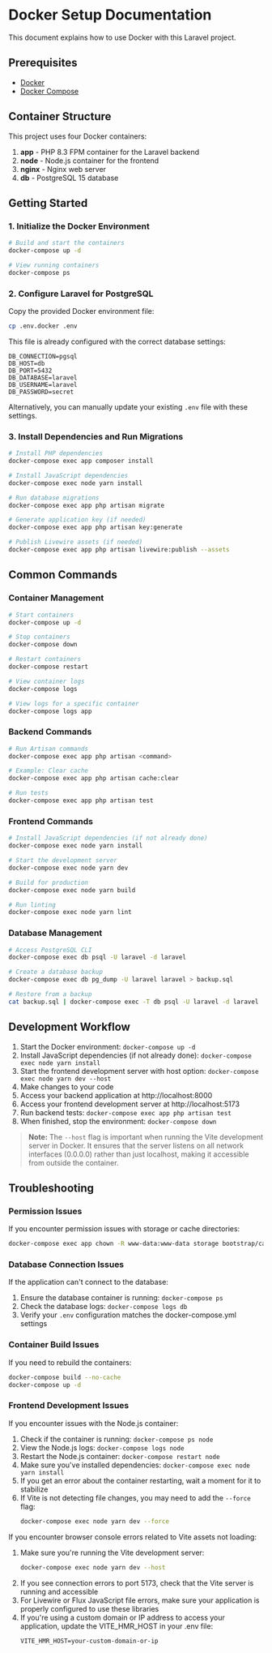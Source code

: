 # Docker Setup Documentation

This document explains how to use Docker with this Laravel project.

## Prerequisites

- [Docker](https://docs.docker.com/get-docker/)
- [Docker Compose](https://docs.docker.com/compose/install/)

## Container Structure

This project uses four Docker containers:

1. **app** - PHP 8.3 FPM container for the Laravel backend
2. **node** - Node.js container for the frontend
3. **nginx** - Nginx web server
4. **db** - PostgreSQL 15 database

## Getting Started

### 1. Initialize the Docker Environment

```bash
# Build and start the containers
docker-compose up -d

# View running containers
docker-compose ps
```

### 2. Configure Laravel for PostgreSQL

Copy the provided Docker environment file:

```bash
cp .env.docker .env
```

This file is already configured with the correct database settings:

```
DB_CONNECTION=pgsql
DB_HOST=db
DB_PORT=5432
DB_DATABASE=laravel
DB_USERNAME=laravel
DB_PASSWORD=secret
```

Alternatively, you can manually update your existing `.env` file with these settings.

### 3. Install Dependencies and Run Migrations

```bash
# Install PHP dependencies
docker-compose exec app composer install

# Install JavaScript dependencies
docker-compose exec node yarn install

# Run database migrations
docker-compose exec app php artisan migrate

# Generate application key (if needed)
docker-compose exec app php artisan key:generate

# Publish Livewire assets (if needed)
docker-compose exec app php artisan livewire:publish --assets
```

## Common Commands

### Container Management

```bash
# Start containers
docker-compose up -d

# Stop containers
docker-compose down

# Restart containers
docker-compose restart

# View container logs
docker-compose logs

# View logs for a specific container
docker-compose logs app
```

### Backend Commands

```bash
# Run Artisan commands
docker-compose exec app php artisan <command>

# Example: Clear cache
docker-compose exec app php artisan cache:clear

# Run tests
docker-compose exec app php artisan test
```

### Frontend Commands

```bash
# Install JavaScript dependencies (if not already done)
docker-compose exec node yarn install

# Start the development server
docker-compose exec node yarn dev

# Build for production
docker-compose exec node yarn build

# Run linting
docker-compose exec node yarn lint
```

### Database Management

```bash
# Access PostgreSQL CLI
docker-compose exec db psql -U laravel -d laravel

# Create a database backup
docker-compose exec db pg_dump -U laravel laravel > backup.sql

# Restore from a backup
cat backup.sql | docker-compose exec -T db psql -U laravel -d laravel
```

## Development Workflow

1. Start the Docker environment: `docker-compose up -d`
2. Install JavaScript dependencies (if not already done): `docker-compose exec node yarn install`
3. Start the frontend development server with host option: `docker-compose exec node yarn dev --host`
4. Make changes to your code
5. Access your backend application at http://localhost:8000
6. Access your frontend development server at http://localhost:5173
7. Run backend tests: `docker-compose exec app php artisan test`
8. When finished, stop the environment: `docker-compose down`

> **Note:** The `--host` flag is important when running the Vite development server in Docker. It ensures that the server listens on all network interfaces (0.0.0.0) rather than just localhost, making it accessible from outside the container.

## Troubleshooting

### Permission Issues

If you encounter permission issues with storage or cache directories:

```bash
docker-compose exec app chown -R www-data:www-data storage bootstrap/cache
```

### Database Connection Issues

If the application can't connect to the database:

1. Ensure the database container is running: `docker-compose ps`
2. Check the database logs: `docker-compose logs db`
3. Verify your `.env` configuration matches the docker-compose.yml settings

### Container Build Issues

If you need to rebuild the containers:

```bash
docker-compose build --no-cache
docker-compose up -d
```

### Frontend Development Issues

If you encounter issues with the Node.js container:

1. Check if the container is running: `docker-compose ps node`
2. View the Node.js logs: `docker-compose logs node`
3. Restart the Node.js container: `docker-compose restart node`
4. Make sure you've installed dependencies: `docker-compose exec node yarn install`
5. If you get an error about the container restarting, wait a moment for it to stabilize
6. If Vite is not detecting file changes, you may need to add the `--force` flag: 
   ```bash
   docker-compose exec node yarn dev --force
   ```

If you encounter browser console errors related to Vite assets not loading:

1. Make sure you're running the Vite development server:
   ```bash
   docker-compose exec node yarn dev --host
   ```
2. If you see connection errors to port 5173, check that the Vite server is running and accessible
3. For Livewire or Flux JavaScript file errors, make sure your application is properly configured to use these libraries
4. If you're using a custom domain or IP address to access your application, update the VITE_HMR_HOST in your .env file:
   ```
   VITE_HMR_HOST=your-custom-domain-or-ip
   ```
